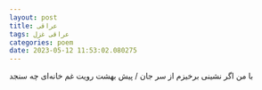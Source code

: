 ```yaml
---
layout: post
title: عراقی
tags: عراقی غزل
categories: poem
date: 2023-05-12 11:53:02.080275
---
```


با من اگر نشینی برخیزم از سر جان / پیش بهشت رویت غم خانه‌ای چه سنجد